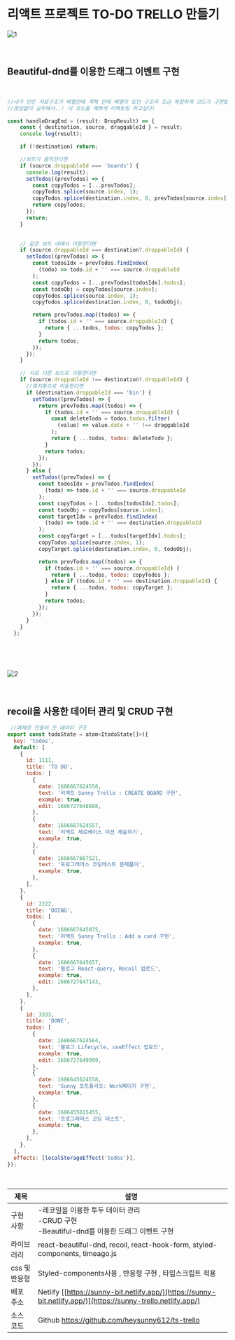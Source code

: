 # 리액트 프로젝트 TO-DO TRELLO 만들기 

![1](https://github.com/heysunny612/ts-trello/assets/127499117/9e6da0b2-4cff-4864-b02f-6e0bdefe20fc)



<br/>

## Beautiful-dnd를 이용한 드래그 이벤트 구현 

 <br/>

```js
//내가 만든 자료구조가 배열안에 객체 안에 배열이 있던 구조라 조금 복잡하게 코드가 구현됐다...!
//끊임없이 공부해서..! 이 코드를 예쁘게 리팩토링 하고싶다!

const handleDragEnd = (result: DropResult) => {
    const { destination, source, draggableId } = result;
    console.log(result);

    if (!destination) return;

    //보드가 움직인다면
    if (source.droppableId === 'boards') {
      console.log(result);
      setTodos((prevTodos) => {
        const copyTodos = [...prevTodos];
        copyTodos.splice(source.index, 1);
        copyTodos.splice(destination.index, 0, prevTodos[source.index]);
        return copyTodos;
      });
      return;
    }

    
    // 같은 보드 내에서 이동한다면
    if (source.droppableId === destination?.droppableId) {
      setTodos((prevTodos) => {
        const todosIdx = prevTodos.findIndex(
          (todo) => todo.id + '' === source.droppableId
        );
        const copyTodos = [...prevTodos[todosIdx].todos];
        const todoObj = copyTodos[source.index];
        copyTodos.splice(source.index, 1);
        copyTodos.splice(destination.index, 0, todoObj);

        return prevTodos.map((todos) => {
          if (todos.id + '' === source.droppableId) {
            return { ...todos, todos: copyTodos };
          }
          return todos;
        });
      });
    }

    // 서로 다른 보드로 이동한다면
    if (source.droppableId !== destination?.droppableId) {
      //휴지통으로 이동한다면
      if (destination.droppableId === 'bin') {
        setTodos((prevTodos) => {
          return prevTodos.map((todos) => {
            if (todos.id + '' === source.droppableId) {
              const deleteTodo = todos.todos.filter(
                (value) => value.date + '' !== draggableId
              );
              return { ...todos, todos: deleteTodo };
            }
            return todos;
          });
        });
      } else {
        setTodos((prevTodos) => {
          const todosIdx = prevTodos.findIndex(
            (todo) => todo.id + '' === source.droppableId
          );
          const copyTodos = [...todos[todosIdx].todos];
          const todoObj = copyTodos[source.index];
          const targetIdx = prevTodos.findIndex(
            (todo) => todo.id + '' === destination.droppableId
          );
          const copyTarget = [...todos[targetIdx].todos];
          copyTodos.splice(source.index, 1);
          copyTarget.splice(destination.index, 0, todoObj);

          return prevTodos.map((todos) => {
            if (todos.id + '' === source.droppableId) {
              return { ...todos, todos: copyTodos };
            } else if (todos.id + '' === destination.droppableId) {
              return { ...todos, todos: copyTarget };
            }
            return todos;
          });
        });
      }
    }
  };



```

<br/>
<br/>

![2](https://github.com/heysunny612/ts-trello/assets/127499117/acb71b62-9676-4434-bcf0-99b64b838e74)



<br/>

## recoil을 사용한 데이터 관리 및 CRUD 구현

```js
 //예제로 만들어 둔 데이터 구조 
export const todoState = atom<ItodoState[]>({
  key: 'todos',
  default: [
    {
      id: 1111,
      title: 'TO DO',
      todos: [
        {
          date: 1686667624558,
          text: '리액트 Sunny Trello : CREATE BOARD 구현',
          example: true,
          edit: 1686727648888,
        },
        {
          date: 1686667624557,
          text: '리액트 제로베이스 미션 제출하기',
          example: true,
        },
        {
          date: 1686667667521,
          text: '프로그래머스 코딩테스트 문제풀이',
          example: true,
        },
      ],
    },
    {
      id: 2222,
      title: 'DOING',
      todos: [
        {
          date: 1686667645875,
          text: '리액트 Sunny Trello : Add a card 구현',
          example: true,
        },
        {
          date: 1686667645657,
          text: '블로그 React-query, Recoil 업로드',
          example: true,
          edit: 1686727647143,
        },
      ],
    },
    {
      id: 3333,
      title: 'DONE',
      todos: [
        {
          date: 1686667624564,
          text: '블로그 Lifecycle, useEffect 업로드',
          example: true,
          edit: 1686727649999,
        },
        {
          date: 1686645624558,
          text: 'Sunny 포트폴리오: Work페이지 구현',
          example: true,
        },
        {
          date: 1686455615455,
          text: '프로그래머스 코딩 테스트',
          example: true,
        },
      ],
    },
  ],
  effects: [localStorageEffect('todos')],
});
```

<br/>

| 제목 | 설명 |
| --- | --- |
| 구현 사항 | -레코일을 이용한 투두 데이터 관리  <br/> -CRUD 구현 <br/> -Beautiful-dnd를 이용한 드래그 이벤트 구현|
| 라이브러리 | react-beautiful-dnd, recoil, react-hook-form, styled-components, timeago.js|
| css 및 반응형  | Styled-components사용 , 반응형 구현 , 타입스크립트 적용 |
| 배포 주소  | Netlify [[https://sunny-bit.netlify.app/](https://sunny-bit.netlify.app/)](https://sunny-trello.netlify.app/) |
| 소스 코드  | Github https://github.com/heysunny612/ts-trello|


